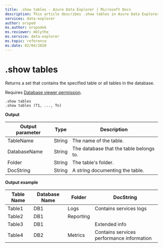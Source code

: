```yaml
---
title: .show tables - Azure Data Explorer | Microsoft Docs
description: This article describes .show tables in Azure Data Explorer.
services: data-explorer
author: orspod
ms.author: orspodek
ms.reviewer: mblythe
ms.service: data-explorer
ms.topic: reference
ms.date: 02/04/2020
---
```

# .show tables

Returns a set that contains the specified table or all tables in the database.

Requires [Database viewer permission](../management/access-control/role-based-authorization.md).

```
.show tables
.show tables (T1, ..., Tn)
```

**Output**

|Output parameter |Type |Description
|---|---|---
|TableName  |String |The name of the table.
|DatabaseName  |String |The database that the table belongs to.
|Folder |String |The table's folder.
|DocString |String |A string documenting the table.

**Output example**

|Table Name |Database Name |Folder | DocString
|---|---|---|---
|Table1 |DB1 |Logs |Contains services logs
|Table2 |DB1 | Reporting |
|Table3 |DB1 | | Extended info |
|Table4 |DB2 | Metrics| Contains services performance information